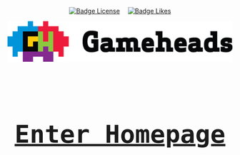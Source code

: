 <div align = center>

[![Badge License]][License]   
[![Badge Likes]][#]

![Gameheads Logo](/docs/assets/images/gh-logo-700.png)

<br>
<br>
    
# [<kbd><h1>Enter Homepage<h1></kbd>][Home]



</div>

<!---------------------------------------------------------------------------->

[Button Shield]: https://img.shields.io/badge/Shield_Buttons-37a779?style=for-the-badge

[License]: LICENSE

[Home]: _home.md
[#]: #

<!---------------------------------[ Badges ]---------------------------------->

[Badge License]: https://img.shields.io/badge/-BY_SA_4.0-ae6c18.svg?style=for-the-badge&labelColor=EF9421&logoColor=white&logo=CreativeCommons

[Badge Likes]: https://img.shields.io/github/stars/MarkedDown/Buttons?style=for-the-badge&labelColor=d0ab23&color=b0901e&logoColor=white&logo=Trustpilot
